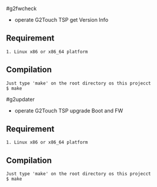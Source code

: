 #g2fwcheck
- operate G2Touch TSP get Version Info 

Requirement
---
    1. Linux x86 or x86_64 platform
    
Compilation
---
    Just type 'make' on the root directory os this projecct
    $ make

#g2updater
- operate G2Touch TSP upgrade Boot and FW

Requirement
---
    1. Linux x86 or x86_64 platform
    
Compilation
---
    Just type 'make' on the root directory os this projecct
    $ make